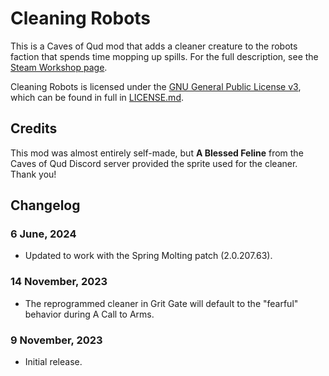 # Cleaning Robots

This is a Caves of Qud mod that adds a cleaner creature to the robots faction that spends time mopping up spills. For the full description, see the [Steam Workshop page](https://steamcommunity.com/sharedfiles/filedetails/?id=3077616001).

Cleaning Robots is licensed under the [GNU General Public License v3](http://www.gnu.org/licenses/agpl.html), which can be found in full in [LICENSE.md](LICENSE.md).

## Credits

This mod was almost entirely self-made, but **A Blessed Feline** from the Caves of Qud Discord server provided the sprite used for the cleaner. Thank you!

## Changelog

### 6 June, 2024
* Updated to work with the Spring Molting patch (2.0.207.63).

### 14 November, 2023
* The reprogrammed cleaner in Grit Gate will default to the "fearful" behavior during A Call to Arms.

### 9 November, 2023
* Initial release.
